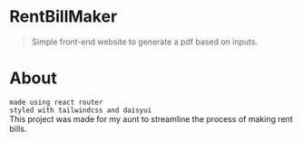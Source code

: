 # RentBillMaker
> Simple front-end website to generate a pdf based on inputs.
# About
`made using react router` <br/>
`styled with tailwindcss and daisyui` <br/>
This project was made for my aunt to streamline the process of making rent bills.








